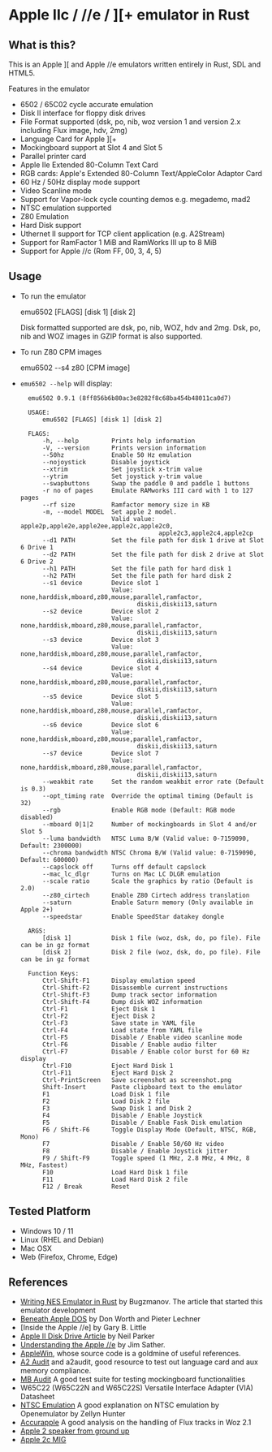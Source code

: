 # Apple IIc / //e / ][+ emulator in Rust

## What is this?

This is an Apple \]\[ and Apple //e emulators written entirely in Rust, SDL and HTML5.

Features in the emulator

- 6502 / 65C02 cycle accurate emulation
- Disk II interface for floppy disk drives
- File Format supported (dsk, po, nib, woz version 1 and version 2.x including Flux image, hdv, 2mg)
- Language Card for Apple ][+
- Mockingboard support at Slot 4 and Slot 5
- Parallel printer card
- Apple IIe Extended 80-Column Text Card
- RGB cards: Apple's Extended 80-Column Text/AppleColor Adaptor Card
- 60 Hz / 50Hz display mode support
- Video Scanline mode
- Support for Vapor-lock cycle counting demos e.g. megademo, mad2
- NTSC emulation supported
- Z80 Emulation
- Hard Disk support 
- Uthernet II support for TCP client application (e.g. A2Stream)
- Support for RamFactor 1 MiB and RamWorks III up to 8 MiB
- Support for Apple //c (Rom FF, 00, 3, 4, 5)

## Usage

- To run the emulator

  emu6502 [FLAGS] [disk 1] [disk 2]

  Disk formatted supported are dsk, po, nib, WOZ, hdv and 2mg. Dsk, po, nib and WOZ images in GZIP format is also supported.

- To run Z80 CPM images

  emu6502 --s4 z80 [CPM image]

- `emu6502 --help` will display:

        emu6502 0.9.1 (8ff856b6b80ac3e8282f8c68ba454b48011ca0d7)

        USAGE:
            emu6502 [FLAGS] [disk 1] [disk 2]

        FLAGS:
            -h, --help         Prints help information
            -V, --version      Prints version information
            --50hz             Enable 50 Hz emulation
            --nojoystick       Disable joystick
            --xtrim            Set joystick x-trim value
            --ytrim            Set joystick y-trim value
            --swapbuttons      Swap the paddle 0 and paddle 1 buttons
            -r no of pages     Emulate RAMworks III card with 1 to 127 pages
            --rf size          Ramfactor memory size in KB
            -m, --model MODEL  Set apple 2 model.
                               Valid value: apple2p,apple2e,apple2ee,apple2c,apple2c0,
                                            apple2c3,apple2c4,apple2cp
            --d1 PATH          Set the file path for disk 1 drive at Slot 6 Drive 1
            --d2 PATH          Set the file path for disk 2 drive at Slot 6 Drive 2
            --h1 PATH          Set the file path for hard disk 1
            --h2 PATH          Set the file path for hard disk 2
            --s1 device        Device slot 1
                               Value: none,harddisk,mboard,z80,mouse,parallel,ramfactor,
                                      diskii,diskii13,saturn
            --s2 device        Device slot 2
                               Value: none,harddisk,mboard,z80,mouse,parallel,ramfactor,
                                      diskii,diskii13,saturn
            --s3 device        Device slot 3
                               Value: none,harddisk,mboard,z80,mouse,parallel,ramfactor,
                                      diskii,diskii13,saturn
            --s4 device        Device slot 4
                               Value: none,harddisk,mboard,z80,mouse,parallel,ramfactor,
                                      diskii,diskii13,saturn
            --s5 device        Device slot 5
                               Value: none,harddisk,mboard,z80,mouse,parallel,ramfactor,
                                      diskii,diskii13,saturn
            --s6 device        Device slot 6
                               Value: none,harddisk,mboard,z80,mouse,parallel,ramfactor,
                                      diskii,diskii13,saturn
            --s7 device        Device slot 7
                               Value: none,harddisk,mboard,z80,mouse,parallel,ramfactor,
                                      diskii,diskii13,saturn
            --weakbit rate     Set the random weakbit error rate (Default is 0.3)
            --opt_timing rate  Override the optimal timing (Default is 32)
            --rgb              Enable RGB mode (Default: RGB mode disabled)
            --mboard 0|1|2     Number of mockingboards in Slot 4 and/or Slot 5
            --luma bandwidth   NTSC Luma B/W (Valid value: 0-7159090, Default: 2300000)
            --chroma bandwidth NTSC Chroma B/W (Valid value: 0-7159090, Default: 600000)
            --capslock off     Turns off default capslock
            --mac_lc_dlgr      Turns on Mac LC DLGR emulation
            --scale ratio      Scale the graphics by ratio (Default is 2.0)
            --z80_cirtech      Enable Z80 Cirtech address translation
            --saturn           Enable Saturn memory (Only available in Apple 2+)
            --speedstar        Enable SpeedStar datakey dongle

        ARGS:
            [disk 1]           Disk 1 file (woz, dsk, do, po file). File can be in gz format
            [disk 2]           Disk 2 file (woz, dsk, do, po file). File can be in gz format

        Function Keys:
            Ctrl-Shift-F1      Display emulation speed
            Ctrl-Shift-F2      Disassemble current instructions
            Ctrl-Shift-F3      Dump track sector information
            Ctrl-Shift-F4      Dump disk WOZ information
            Ctrl-F1            Eject Disk 1
            Ctrl-F2            Eject Disk 2
            Ctrl-F3            Save state in YAML file
            Ctrl-F4            Load state from YAML file
            Ctrl-F5            Disable / Enable video scanline mode
            Ctrl-F6            Disable / Enable audio filter
            Ctrl-F7            Disable / Enable color burst for 60 Hz display
            Ctrl-F10           Eject Hard Disk 1
            Ctrl-F11           Eject Hard Disk 2
            Ctrl-PrintScreen   Save screenshot as screenshot.png
            Shift-Insert       Paste clipboard text to the emulator
            F1                 Load Disk 1 file
            F2                 Load Disk 2 file
            F3                 Swap Disk 1 and Disk 2
            F4                 Disable / Enable Joystick
            F5                 Disable / Enable Fask Disk emulation
            F6 / Shift-F6      Toggle Display Mode (Default, NTSC, RGB, Mono)
            F7                 Disable / Enable 50/60 Hz video
            F8                 Disable / Enable Joystick jitter
            F9 / Shift-F9      Toggle speed (1 MHz, 2.8 MHz, 4 MHz, 8 MHz, Fastest)
            F10                Load Hard Disk 1 file
            F11                Load Hard Disk 2 file
            F12 / Break        Reset

## Tested Platform

- Windows 10 / 11
- Linux (RHEL and Debian)
- Mac OSX
- Web (Firefox, Chrome, Edge)

## References
- [Writing NES Emulator in Rust](https://bugzmanov.github.io/nes_ebook) by Bugzmanov. The article that started this emulator development
- [Beneath Apple DOS](http://www.scribd.com/doc/200679/Beneath-Apple-DOS-By-Don-Worth-and-Pieter-Lechner) by Don Worth and Pieter Lechner
- [Inside the Apple //e] by Gary B. Little
- [Apple II Disk Drive Article](https://mirrors.apple2.org.za/apple.cabi.net/FAQs.and.INFO/DiskDrives/disk.routines.txt) by Neil Parker
- [Understanding the Apple //e](https://archive.org/details/Understanding_the_Apple_IIe) by Jim Sather.
- [AppleWin](https://github.com/AppleWin/AppleWin/), whose source code is a goldmine of useful references.
- [A2 Audit](https://github.com/zellyn/a2audit) and a2audit, good resource to test out language card and aux memory compliance.
- [MB Audit](https://github.com/tomcw/mb-audit) A good test suite for testing mockingboard functionalities
- W65C22 (W65C22N and W65C22S) Versatile Interface Adapter (VIA) Datasheet
- [NTSC Emulation](https://observablehq.com/@zellyn/apple-ii-ntsc-emulation-openemulator-explainer) A good explanation on NTSC emulation by Openemulator by Zellyn Hunter
- [Accurapple](https://gitlab.com/wiz21/accurapple/-/blob/main/additional/floppy.ipynb)
A good analysis on the handling of Flux tracks in Woz 2.1
- [Apple 2 speaker from ground up](https://www.kansasfest.org/wp-content/uploads/2022/08/KFest2022-Kennaway-a2-audio.pdf)
- [Apple 2c MIG](http://apple2.guidero.us/doku.php/mg_notes/apple_iic/mig_chip)
